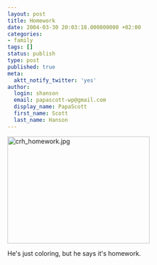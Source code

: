 ```yaml
---
layout: post
title: Homework
date: 2004-03-30 20:03:18.000000000 +02:00
categories:
- family
tags: []
status: publish
type: post
published: true
meta:
  aktt_notify_twitter: 'yes'
author:
  login: shanson
  email: papascott-wp@gmail.com
  display_name: PapaScott
  first_name: Scott
  last_name: Hanson
---
```

<p><img alt="crh_homework.jpg" src="http://www.papascott.de/wordpress/wp-content/uploads/2004/03/crh_homework.jpg" width="320" height="240" border="0" /></p>
<p>He's just coloring, but he says it's homework.</p>

